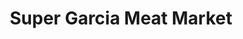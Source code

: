 ---
title: "Super Garcia Meat Market"
url: /cleburne/super-garcia-meat-market/
shop: supermarket
---